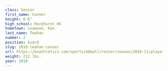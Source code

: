 ```yaml
---
class: Senior
first_name: Conner
height: 6'6"
high_school: Rockhurst HS
hometown: Leawood, Kan.
last_name: Teahan
number: 2
position: Guard
slug: 2010-teahan-conner
url: https://kuathletics.com/sports/mbball/roster/season/2010-11/player/conner-teahan/
weight: 212 lbs.
year: 2010
---
```

